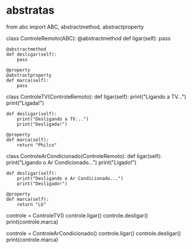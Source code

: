 # abstratas

from abc import ABC, abstractmethod, abstractproperty


class ControleRemoto(ABC):
    @abstractmethod
    def ligar(self):
        pass

    @abstractmethod
    def desligar(self):
        pass

    @property
    @abstractproperty
    def marca(self):
        pass


class ControleTV(ControleRemoto):
    def ligar(self):
        print("Ligando a TV...")
        print("Ligada!")

    def desligar(self):
        print("Desligando a TV...")
        print("Desligada!")

    @property
    def marca(self):
        return "Philco"


class ControleArCondicionado(ControleRemoto):
    def ligar(self):
        print("Ligando o Ar Condicionado...")
        print("Ligado!")

    def desligar(self):
        print("Desligando o Ar Condicionado...")
        print("Desligado!")

    @property
    def marca(self):
        return "LG"


controle = ControleTV()
controle.ligar()
controle.desligar()
print(controle.marca)


controle = ControleArCondicionado()
controle.ligar()
controle.desligar()
print(controle.marca)
